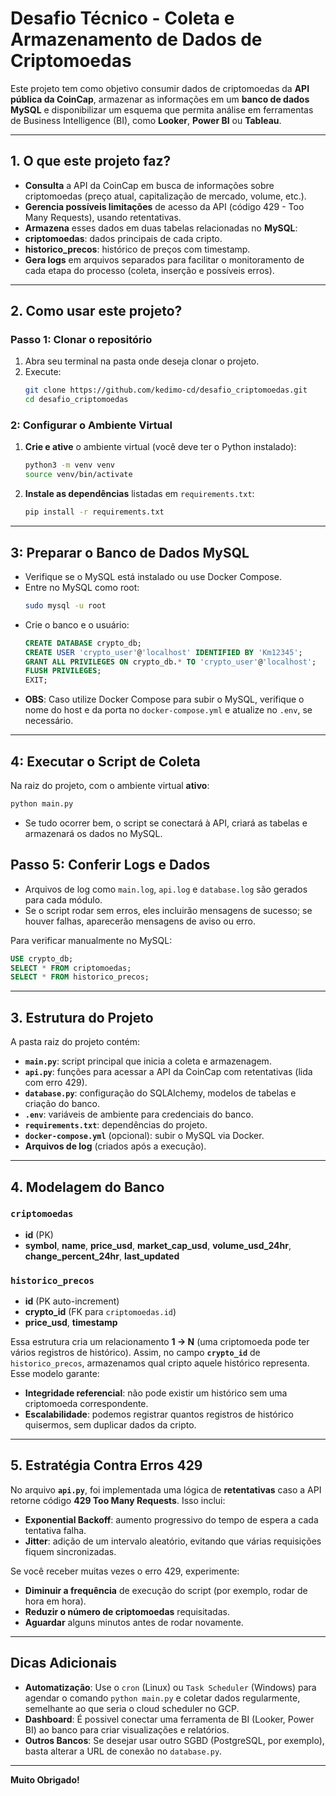 # Desafio Técnico - Coleta e Armazenamento de Dados de Criptomoedas

Este projeto tem como objetivo consumir dados de criptomoedas da **API pública da CoinCap**, armazenar as informações em um **banco de dados MySQL** e disponibilizar um esquema que permita análise em ferramentas de Business Intelligence (BI), como **Looker**, **Power BI** ou **Tableau**.

---

## 1. O que este projeto faz?

- **Consulta** a API da CoinCap em busca de informações sobre criptomoedas (preço atual, capitalização de mercado, volume, etc.).
- **Gerencia possíveis limitações** de acesso da API (código 429 - Too Many Requests), usando retentativas.
- **Armazena** esses dados em duas tabelas relacionadas no **MySQL**:
- **criptomoedas**: dados principais de cada cripto.
- **historico_precos**: histórico de preços com timestamp.
- **Gera logs** em arquivos separados para facilitar o monitoramento de cada etapa do processo (coleta, inserção e possíveis erros).

---

## 2. Como usar este projeto?

### Passo 1: Clonar o repositório

1. Abra seu terminal na pasta onde deseja clonar o projeto.
2. Execute:
   ```bash
   git clone https://github.com/kedimo-cd/desafio_criptomoedas.git
   cd desafio_criptomoedas
   ```

### 2: Configurar o Ambiente Virtual

1. **Crie e ative** o ambiente virtual (você deve ter o Python instalado):
   ```bash
   python3 -m venv venv
   source venv/bin/activate
   ```
2. **Instale as dependências** listadas em `requirements.txt`:
   ```bash
   pip install -r requirements.txt
   ```

---

## 3: Preparar o Banco de Dados MySQL

- Verifique se o MySQL está instalado ou use Docker Compose.
- Entre no MySQL como root:
  ```bash
  sudo mysql -u root
  ```
- Crie o banco e o usuário:
  ```sql
  CREATE DATABASE crypto_db;
  CREATE USER 'crypto_user'@'localhost' IDENTIFIED BY 'Km12345';
  GRANT ALL PRIVILEGES ON crypto_db.* TO 'crypto_user'@'localhost';
  FLUSH PRIVILEGES;
  EXIT;
  ```
- **OBS**: Caso utilize Docker Compose para subir o MySQL, verifique o nome do host e da porta no `docker-compose.yml` e atualize no `.env`, se necessário.

---

## 4: Executar o Script de Coleta

Na raiz do projeto, com o ambiente virtual **ativo**:
```bash
python main.py
```
- Se tudo ocorrer bem, o script se conectará à API, criará as tabelas e armazenará os dados no MySQL.

## Passo 5: Conferir Logs e Dados

- Arquivos de log como `main.log`, `api.log` e `database.log` são gerados para cada módulo.
- Se o script rodar sem erros, eles incluirão mensagens de sucesso; se houver falhas, aparecerão mensagens de aviso ou erro.

Para verificar manualmente no MySQL:
```sql
USE crypto_db;
SELECT * FROM criptomoedas;
SELECT * FROM historico_precos;
```

---

## 3. Estrutura do Projeto

A pasta raiz do projeto contém:

- **`main.py`**: script principal que inicia a coleta e armazenagem.
- **`api.py`**: funções para acessar a API da CoinCap com retentativas (lida com erro 429).
- **`database.py`**: configuração do SQLAlchemy, modelos de tabelas e criação do banco.
- **`.env`**: variáveis de ambiente para credenciais do banco.
- **`requirements.txt`**: dependências do projeto.
- **`docker-compose.yml`** (opcional): subir o MySQL via Docker.
- **Arquivos de log** (criados após a execução).

---

## 4. Modelagem do Banco

### `criptomoedas`
- **id** (PK)  
- **symbol**, **name**, **price_usd**, **market_cap_usd**, **volume_usd_24hr**, **change_percent_24hr**, **last_updated**

### `historico_precos`
- **id** (PK auto-increment)  
- **crypto_id** (FK para `criptomoedas.id`)  
- **price_usd**, **timestamp**

Essa estrutura cria um relacionamento **1 -> N** (uma criptomoeda pode ter vários registros de histórico). Assim, no campo **`crypto_id`** de `historico_precos`, armazenamos qual cripto aquele histórico representa. Esse modelo garante:

- **Integridade referencial**: não pode existir um histórico sem uma criptomoeda correspondente.
- **Escalabilidade**: podemos registrar quantos registros de histórico quisermos, sem duplicar dados da cripto.

---

## 5. Estratégia Contra Erros 429

No arquivo **`api.py`**, foi implementada uma lógica de **retentativas** caso a API retorne código **429 Too Many Requests**. Isso inclui:

- **Exponential Backoff**: aumento progressivo do tempo de espera a cada tentativa falha.
- **Jitter**: adição de um intervalo aleatório, evitando que várias requisições fiquem sincronizadas.

Se você receber muitas vezes o erro 429, experimente:

- **Diminuir a frequência** de execução do script (por exemplo, rodar de hora em hora).
- **Reduzir o número de criptomoedas** requisitadas.
- **Aguardar** alguns minutos antes de rodar novamente.

---

## Dicas Adicionais

- **Automatização**: Use o `cron` (Linux) ou `Task Scheduler` (Windows) para agendar o comando `python main.py` e coletar dados regularmente, semelhante ao que seria o cloud scheduler no GCP.
- **Dashboard**: É possivel conectar uma ferramenta de BI (Looker, Power BI) ao banco para criar visualizações e relatórios.
- **Outros Bancos**: Se desejar usar outro SGBD (PostgreSQL, por exemplo), basta alterar a URL de conexão no `database.py`.

---

**Muito Obrigado!**

